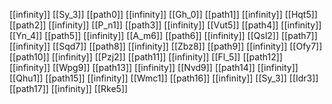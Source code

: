 [[infinity]]
[[Sy_3]]
[[path0]]
[[infinity]]
[[Gh_0]]
[[path1]]
[[infinity]]
[[Hqt5]]
[[path2]]
[[infinity]]
[[P_n1]]
[[path3]]
[[infinity]]
[[Vut5]]
[[path4]]
[[infinity]]
[[Yn_4]]
[[path5]]
[[infinity]]
[[A_m6]]
[[path6]]
[[infinity]]
[[Qsl2]]
[[path7]]
[[infinity]]
[[Sqd7]]
[[path8]]
[[infinity]]
[[Zbz8]]
[[path9]]
[[infinity]]
[[Ofy7]]
[[path10]]
[[infinity]]
[[Pzj2]]
[[path11]]
[[infinity]]
[[Fl_5]]
[[path12]]
[[infinity]]
[[Wpg9]]
[[path13]]
[[infinity]]
[[Nvd9]]
[[path14]]
[[infinity]]
[[Qhu1]]
[[path15]]
[[infinity]]
[[Wmc1]]
[[path16]]
[[infinity]]
[[Sy_3]]
[[Idr3]]
[[path17]]
[[infinity]]
[[Rke5]]
